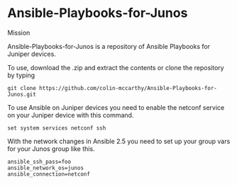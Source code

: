 # Ansible-Playbooks-for-Junos

Mission

Ansible-Playbooks-for-Junos is a repository of Ansible Playbooks for Juniper devices.

To use, download the .zip and extract the contents or clone the repository by typing

```git clone https://github.com/colin-mccarthy/Ansible-Playbooks-for-Junos.git```



To use Ansible on Juniper devices you need to enable the netconf service on your Juniper device with this command.

```set system services netconf ssh```




With the network changes in Ansible 2.5 you need to set up your group vars for your Junos group like this.

```
ansible_ssh_pass=foo
ansible_network_os=junos
ansible_connection=netconf

```
